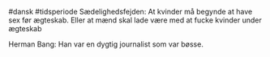 #dansk #tidsperiode 
Sædelighedsfejden: At kvinder må begynde at have sex før ægteskab. Eller at mænd skal lade være med at fucke kvinder under ægteskab

Herman Bang: Han var en dygtig journalist som var bøsse.

